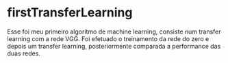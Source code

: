 # firstTransferLearning
Esse foi meu primeiro algoritmo de machine learning, consiste num transfer learning com a rede VGG. Foi efetuado o treinamento da rede do zero e depois um transfer learning, posteriormente comparada a performance das duas redes.
